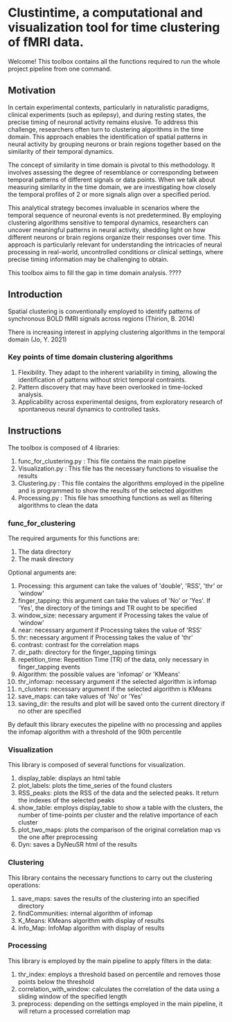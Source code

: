 # Clustintime, a computational and visualization tool for time clustering of fMRI data.

Welcome! This toolbox contains all the functions required to run the whole project pipeline from one command.


## Motivation

In certain experimental contexts, particularly in naturalistic paradigms, clinical experiments (such as epilepsy), 
and during resting states, the precise timing of neuronal activity remains elusive. 
To address this challenge, researchers often turn to clustering algorithms in the time domain. 
This approach enables the identification of spatial patterns in neural activity by grouping neurons or brain 
regions together based on the similarity of their temporal dynamics.

The concept of similarity in time domain is pivotal to this methodology. It involves assessing the degree of
resemblance or corresponding between temporal patterns of different signals or data points.
When we talk about measuring similarity in the time domain, we are investigating how closely the temporal profiles
of 2 or more signals align over a specified period.

This analytical strategy becomes invaluable in scenarios where the temporal sequence of neuronal events is not 
predetermined. By employing clustering algorithms sensitive to temporal dynamics, researchers can uncover 
meaningful patterns in neural activity, shedding light on how different neurons or brain regions organize their 
responses over time. This approach is particularly relevant for understanding the intricacies of neural processing 
in real-world, uncontrolled conditions or clinical settings, where precise timing information may be challenging 
to obtain.

This toolbox aims to fill the gap in time domain analysis. ????

## Introduction

Spatial clustering is conventionally employed to identify patterns of synchronous BOLD fMRI signals across regions
(Thirion, B. 2014)

There is increasing interest in applying clustering algorithms in the temporal domain (Jo, Y. 2021)

### Key points of time domain clustering algorithms

1. Flexibility. They adapt to the inherent variability in timing, allowing the identification of patterns without
strict temporal contraints.
2. Pattern discovery that may have been overlooked in time-locked analysis.
3. Applicability across experimental designs, from exploratory research of spontaneous neural dynamics to controlled
tasks.

## Instructions

The toolbox is composed of 4 libraries:

1. func_for_clustering.py : This file contains the main pipeline
2. Visualization.py : This file has the necessary functions to visualise the results
3. Clustering.py : This file contains the algorithms employed in the pipeline and is programmed to show the results of the selected algorithm
4. Processing.py : This file has smoothing functions as well as filtering algorithms to clean the data


### func_for_clustering

The required arguments for this functions are:

1. The data directory
2. The mask directory

Optional arguments are:

1. Processing: this argument can take the values of 'double', 'RSS', 'thr' or 'window'
2. finger_tapping: this argument can take the values of 'No' or 'Yes'. If 'Yes', the directory of the timings and TR ought to be specified
3. window_size: necessary argument if Processing takes the value of 'window'
4. near: necessary argument if Processing takes the value of 'RSS'
5. thr: necessary argument if Processing takes the value of 'thr'
6. contrast: contrast for the correlation maps
7. dir_path: directory for the finger_tapping timings
8. repetition_time: Repetition Time (TR) of the data, only necessary in finger_tapping events
9. Algorithm: the possible values are 'infomap' or 'KMeans' 
10. thr_infomap: necessary argument if the selected algorithm is infomap
11. n_clusters: necessary argument if the selected algorithm is KMeans
12. save_maps: can take values of 'No' or 'Yes'
13. saving_dir: the results and plot will be saved onto the current directory if no other are specified

By default this library executes the pipeline with no processing and applies the infomap algorithm with a threshold of the 90th percentile

### Visualization

This library is composed of several functions for visualization.

1. display_table: displays an html table 
2. plot_labels: plots the time_series of the found clusters
3. RSS_peaks: plots the RSS of the data and the selected peaks. It return the indexes of the selected peaks
4. show_table: employs display_table to show a table with the clusters, the number of time-points per cluster and the relative importance of each cluster
5. plot_two_maps: plots the comparison of the original correlation map vs the one after preprocessing
6. Dyn: saves a DyNeuSR html of the results

### Clustering

This library contains the necessary functions to carry out the clustering operations:

1. save_maps: saves the results of the clustering into an specified directory
2. findCommunities: internal algorithm of infomap
3. K_Means: KMeans algorithm with display of results
4. Info_Map: InfoMap algorithm with display of results

### Processing

This library is employed by the main pipeline to apply filters in the data:

1. thr_index: employs a threshold based on percentile and removes those points below the threshold
2. correlation_with_window: calculates the correlation of the data using a sliding window of the specified length
3. preprocess: depending on the settings employed in the main pipeline, it will return a processed correlation map 


